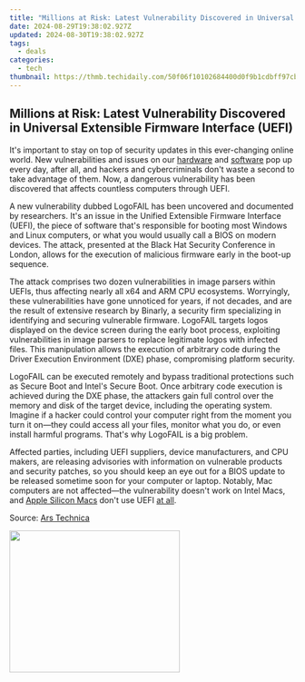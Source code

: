 ```yaml
---
title: "Millions at Risk: Latest Vulnerability Discovered in Universal Extensible Firmware Interface (UEFI)"
date: 2024-08-29T19:38:02.927Z
updated: 2024-08-30T19:38:02.927Z
tags:
  - deals
categories:
  - tech
thumbnail: https://thmb.techidaily.com/50f06f10102684400d0f9b1cdbff97cb986996be60c27a53dccac395eaf5dc89.jpg
---
```


## Millions at Risk: Latest Vulnerability Discovered in Universal Extensible Firmware Interface (UEFI)

It's important to stay on top of security updates in this ever-changing online world. New vulnerabilities and issues on our [hardware](https://screen-capture.techidaily.com/new-uncomplicated-guide-to-mobile-device-live-captures-for-2024/) and [software](https://some-skills.techidaily.com/new-unveiling-5-excellent-mac-livestream-software/) pop up every day, after all, and hackers and cybercriminals don't waste a second to take advantage of them. Now, a dangerous vulnerability has been discovered that affects countless computers through UEFI.

 A new vulnerability dubbed LogoFAIL has been uncovered and documented by researchers. It's an issue in the Unified Extensible Firmware Interface (UEFI), the piece of software that's responsible for booting most Windows and Linux computers, or what you would usually call a BIOS on modern devices. The attack, presented at the Black Hat Security Conference in London, allows for the execution of malicious firmware early in the boot-up sequence.

 The attack comprises two dozen vulnerabilities in image parsers within UEFIs, thus affecting nearly all x64 and ARM CPU ecosystems. Worryingly, these vulnerabilities have gone unnoticed for years, if not decades, and are the result of extensive research by Binarly, a security firm specializing in identifying and securing vulnerable firmware. LogoFAIL targets logos displayed on the device screen during the early boot process, exploiting vulnerabilities in image parsers to replace legitimate logos with infected files. This manipulation allows the execution of arbitrary code during the Driver Execution Environment (DXE) phase, compromising platform security.

 LogoFAIL can be executed remotely and bypass traditional protections such as Secure Boot and Intel's Secure Boot. Once arbitrary code execution is achieved during the DXE phase, the attackers gain full control over the memory and disk of the target device, including the operating system. Imagine if a hacker could control your computer right from the moment you turn it on—they could access all your files, monitor what you do, or even install harmful programs. That's why LogoFAIL is a big problem.

 Affected parties, including UEFI suppliers, device manufacturers, and CPU makers, are releasing advisories with information on vulnerable products and security patches, so you should keep an eye out for a BIOS update to be released sometime soon for your computer or laptop. Notably, Mac computers are not affected—the vulnerability doesn't work on Intel Macs, and [Apple Silicon Macs](https://facebook-record-videos.techidaily.com/updated-the-comprehensive-handbook-of-youtube-views-and-financial-growth/) don't use UEFI [at all](https://github.com/AsahiLinux/docs/wiki/M1-vs.-PC-Boot).

 Source: [Ars Technica](https://arstechnica.com/security/2023/12/just-about-every-windows-and-linux-device-vulnerable-to-new-logofail-firmware-attack/)

<ins class="adsbygoogle"
     style="display:block"
     data-ad-format="autorelaxed"
     data-ad-client="ca-pub-7571918770474297"
     data-ad-slot="1223367746"></ins>



<ins class="adsbygoogle"
     style="display:block"
     data-ad-client="ca-pub-7571918770474297"
     data-ad-slot="8358498916"
     data-ad-format="auto"
     data-full-width-responsive="true"></ins>



<!-- affiliate ads begin -->
<a href="https://homestyler.sjv.io/c/5597632/2044747/22993" target="_top" id="2044747"><img src="//a.impactradius-go.com/display-ad/22993-2044747" border="0" alt="" width="300" height="250"/></a><img height="0" width="0" src="https://imp.pxf.io/i/5597632/2044747/22993" style="position:absolute;visibility:hidden;" border="0" />
<!-- affiliate ads end -->